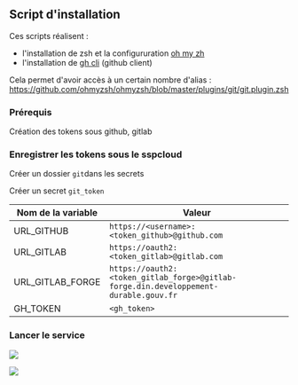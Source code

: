 ## Script d'installation

Ces scripts réalisent  :
  - l'installation de zsh et la configururation [oh my zh](https://ohmyz.sh/)
  - l'installation de [gh cli](https://cli.github.com/) (github client)

Cela permet d'avoir accès à un certain nombre d'alias : https://github.com/ohmyzsh/ohmyzsh/blob/master/plugins/git/git.plugin.zsh


### Prérequis

Création des tokens sous github, gitlab

### Enregistrer les tokens sous le sspcloud

Créer un dossier `git`dans les secrets

Créer un secret `git_token`

| Nom de la variable | Valeur                                                                                 |
|--------------------|----------------------------------------------------------------------------------------|
| URL_GITHUB         | `https://<username>:<token_github>@github.com`                                      |
| URL_GITLAB         | `https://oauth2:<token_gitlab>@gitlab.com`                                            |
| URL_GITLAB_FORGE   | `https://oauth2:<token_gitlab_forge>@gitlab-forge.din.developpement-durable.gouv.fr` |
| GH_TOKEN           | `<gh_token>`                                                                           |

### Lancer le service

[![](https://img.shields.io/badge/SSPCloud-RStudio-blue)](https://datalab.sspcloud.fr/launcher/inseefrlab-helm-charts-datascience/rstudio?autoLaunch=true&onyxia.friendlyName=«rstudio-zsh»&security.allowlist.enabled=false&vault.secret=«git%2Fgit_token»&init.personalInit=«https%3A%2F%2Fraw.githubusercontent.com%2Fjdlom%2Fsspcloud_collections%2Fmain%2Finit_scripts%2Finit_script.sh»)


[![](https://img.shields.io/badge/SSPCloud-VScode-blue)](https://datalab.sspcloud.fr/launcher/inseefrlab-helm-charts-datascience/vscode?autoLaunch=true&onyxia.friendlyName=«vscode-zsh»&security.whitelist.enable=false&vault.secret=«git%2Fgit_token»&init.personalInit=«https%3A%2F%2Fraw.githubusercontent.com%2Fjdlom%2Fsspcloud_collections%2Fmain%2Finit_scripts%2Finit_script.sh»)


